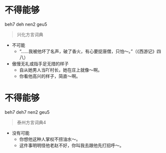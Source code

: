 # 不得能够
beh7 deh nen2 geu5
> 兴化方言词典
- 不可能
  - “……我被他坏了名声，破了香火，有心要捉唐僧，只怕～。”（《西游记》四八）
- 傲慢无礼或指手足无措的样子
  - 自从她男人当吖村长，她在庄上就像～啊。
  - 你看他高兴的样子，简直～啊。

# 不得能够
beh7 deh7 nen2 geu5
> 泰州方言词典4
- 没有可能
  - 你想他这种人掌权不捞油水～。
  - 这件事明明怪他老赵不好，你叫我去跟他先打招呼～。
